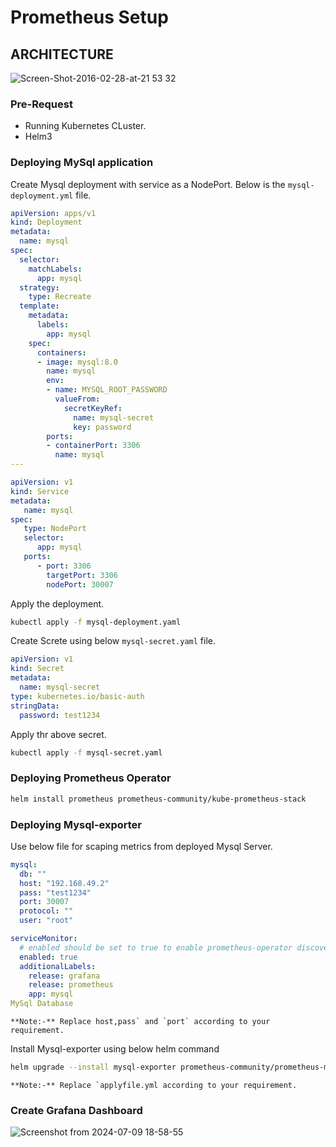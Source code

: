 # Prometheus Setup

## ARCHITECTURE

![Screen-Shot-2016-02-28-at-21 53 32](https://github.com/Avinash828/Avinash-interview/assets/78551424/86f584ce-e049-48b8-9a94-445ef0e79a7f)

### Pre-Request
- Running Kubernetes CLuster.
- Helm3

### Deploying MySql application

Create Mysql deployment with service as a NodePort. Below is the `mysql-deployment.yml` file.
```yaml
apiVersion: apps/v1
kind: Deployment
metadata:
  name: mysql
spec:
  selector:
    matchLabels:
      app: mysql
  strategy:
    type: Recreate
  template:
    metadata:
      labels:
        app: mysql
    spec:
      containers:
      - image: mysql:8.0
        name: mysql
        env:
        - name: MYSQL_ROOT_PASSWORD
          valueFrom:
            secretKeyRef:
              name: mysql-secret
              key: password
        ports:
        - containerPort: 3306
          name: mysql
---

apiVersion: v1
kind: Service
metadata:
   name: mysql
spec:
   type: NodePort
   selector:
      app: mysql
   ports:
      - port: 3306
        targetPort: 3306
        nodePort: 30007
```
Apply the deployment.
```bash
kubectl apply -f mysql-deployment.yaml
```
Create Screte using below `mysql-secret.yaml` file.

```yaml
apiVersion: v1
kind: Secret
metadata:
  name: mysql-secret
type: kubernetes.io/basic-auth
stringData:
  password: test1234
```
Apply thr above secret.
```bash
kubectl apply -f mysql-secret.yaml
```

### Deploying Prometheus Operator
```bash
helm install prometheus prometheus-community/kube-prometheus-stack
```
### Deploying Mysql-exporter

Use below file for scaping metrics from deployed Mysql Server.
```yaml
mysql:
  db: ""
  host: "192.168.49.2"
  pass: "test1234"
  port: 30007
  protocol: ""
  user: "root"

serviceMonitor:
  # enabled should be set to true to enable prometheus-operator discovery of this service
  enabled: true
  additionalLabels:
    release: grafana
    release: prometheus
    app: mysql
MySql Database
```
``**Note:-** Replace host,pass` and `port` according to your requirement.``

Install Mysql-exporter using below helm command

```bash
helm upgrade --install mysql-exporter prometheus-community/prometheus-mysql-exporter -f applyfile.yml
```
``**Note:-** Replace `applyfile.yml according to your requirement.``


### Create Grafana Dashboard

![Screenshot from 2024-07-09 18-58-55](https://github.com/Avinash828/Avinash-interview/assets/78551424/44fa15e8-15c4-44f6-986b-9776d49f1adb)

